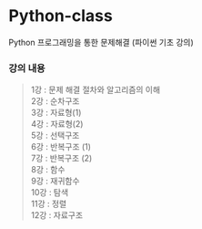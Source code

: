 # Python-class
Python
프로그래밍을 통한 문제해결 (파이썬 기초 강의)

### 강의 내용
> 1강 : 문제 해결 절차와 알고리즘의 이해   
> 2강 : 순차구조   
> 3강 : 자료형(1)   
> 4강 : 자료형(2)   
> 5강 : 선택구조   
> 6강 : 반복구조 (1)   
> 7강 : 반복구조 (2)   
> 8강 : 함수   
> 9강 : 재귀함수   
> 10강 : 탐색   
> 11강 : 정렬   
> 12강 : 자료구조   
> 

